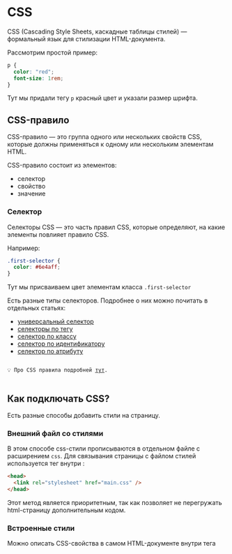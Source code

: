# CSS

CSS (Cascading Style Sheets, каскадные таблицы стилей) — формальный язык для стилизации HTML-документа.

Рассмотрим простой пример:

```css
p {
  color: "red";
  font-size: 1rem;
}
```

Тут мы придали тегу `p` красный цвет и указали размер шрифта.

## CSS-правило

CSS-правило — это группа одного или нескольких свойств CSS, которые должны применяться к одному или нескольким элементам HTML.

CSS-правило состоит из элементов:

- селектор
- свойство
- значение

### Селектор

Селекторы CSS — это часть правил CSS, которые определяют, на какие элементы повлияет правило CSS.

Например:

```css
.first-selector {
  color: #6e4aff;
}
```

Тут мы присваиваем цвет элементам класса `.first-selector`

Есть разные типы селекторов. Подробнее о них можно почитать в отдельных статьях:

- [универсальный селектор](https://doka.guide/css/universal-selector/)
- [селекторы по тегу](https://doka.guide/css/tag-selector/)
- [селектор по классу](https://doka.guide/css/class-selector/)
- [селектор по идентификатору](https://doka.guide/css/id-selector/)
- [селектор по атрибуту](https://doka.guide/css/attribute-selector/)

<pre>
<code>
💡 Про СSS правила подробней <a href="https://doka.guide/css/css-rule/">тут</a>.
</code>
</pre>

## Как подключать CSS?

Есть разные способы добавить стили на страницу.

### Внешний файл со стилями

В этом способе css-стили прописываются в отдельном файле с расширением `css`. Для связывания страницы с файлом стилей используется тег <link> внутри <head>:

```html
<head>
  <link rel="stylesheet" href="main.css" />
</head>
```

Этот метод является приоритетным, так как позволяет не перегружать html-страницу дополнительным кодом.

### Встроенные стили

Можно описать CSS-свойства в самом HTML-документе внутри тега <style> в шапке страницы:

```html
<head>
  <style>
    h1 {
      color: tomato;
    }

    p {
      font-size: 24px;
    }
  </style>
</head>
```

### Inline-стили

Добавить стили внутри html-элемента можно при помощи атрибута `style`.

```html
<h1 style="сolor: yellow; margin: 10px 20px">Заголовок</h1>
<p style="text-align: right; font-size: 12px">Текст</p>
```

<pre>
<code>
💡 Про подключение стилей можно почитать тут  <a href="https://doka.guide/css/adding-styles/">тут</a>.
</code>
</pre>

Также следует почитать:

- Про блочную модель https://doka.guide/css/box-model/
- Гайд по flexbox https://doka.guide/css/flexbox-guide/
- Гайд по grid https://doka.guide/css/grid-guide/

[Следующий урок](../level%204%20dom/)
